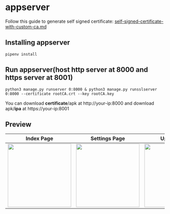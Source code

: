 # appserver

Follow this guide to generate self signed certificate: [self-signed-certificate-with-custom-ca.md](https://gist.github.com/fntlnz/cf14feb5a46b2eda428e000157447309)

## Installing appserver
```
pipenv install
```

## Run appserver(host http server at 8000 and https server at 8001)
```
python3 manage.py runserver 0:8000 & python3 manage.py runsslserver 0:8000 --certificate rootCA.crt --key rootCA.key
```

You can download **certificate**/apk at http://your-ip:8000 and download apk/**ipa** at https://your-ip:8001


## Preview
| Index Page  | Settings Page | Upload Page  | Download Page |
| ------------- | ------------- | ------------- | ------------- |
| <img src="https://github.com/rayzhouzhj/appserver/blob/master/appdistribution/static/appserver/images/index_page.png" width="200" height="200"/>  | <img src="https://github.com/rayzhouzhj/appserver/blob/master/appdistribution/static/appserver/images/settings_page.png" width="200" height="200"/>  | <img src="https://github.com/rayzhouzhj/appserver/blob/master/appdistribution/static/appserver/images/upload_page.png" width="200" height="200"/> | <img src="https://github.com/rayzhouzhj/appserver/blob/master/appdistribution/static/appserver/images/download_page.png" width="200" height="200"/>|
